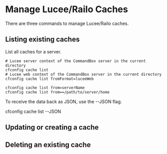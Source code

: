# Manage Lucee/Railo Caches

There are three commands to manage Lucee/Railo caches.

## Listing existing caches

List all caches for a server.

```
# Lucee server context of the CommandBox server in the current directory
cfconfig cache list
# Lucee web context of the CommandBox server in the current directory
cfconfig cache list fromFormat=luceeWeb

cfconfig cache list from=serverName
cfconfig cache list from==/path/to/server/home
```

To receive the data back as JSON, use the --JSON flag.

cfconfig cache list --JSON

## Updating or creating a cache

## Deleting an existing cache